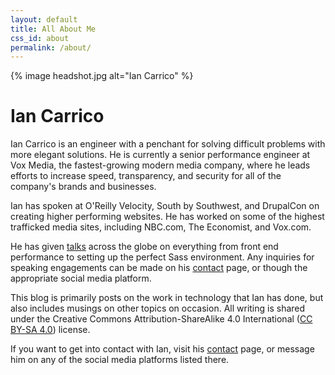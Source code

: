 ```yaml
---
layout: default
title: All About Me
css_id: about
permalink: /about/
---
```



{% image headshot.jpg alt="Ian Carrico" %}

# Ian Carrico

Ian Carrico is an engineer with a penchant for solving difficult problems with more elegant solutions. He is currently a senior performance engineer at Vox Media, the fastest-growing modern media company, where he leads efforts to increase speed, transparency, and security for all of the company's brands and businesses.

Ian has spoken at O'Reilly Velocity, South by Southwest, and DrupalCon on creating higher performing websites. He has worked on some of the highest trafficked media sites, including NBC.com, The Economist, and Vox.com.

He has given [talks](/talks/) across the globe on everything from front end performance to setting up the perfect Sass environment. Any inquiries for speaking engagements can be made on his [contact](/contact/) page, or though the appropriate social media platform.

This blog is primarily posts on the work in technology that Ian has done, but also includes musings on other topics on occasion. All writing is shared under the Creative Commons Attribution-ShareAlike 4.0 International ([CC BY-SA 4.0](https://creativecommons.org/licenses/by-sa/4.0/)) license.

If you want to get into contact with Ian, visit his [contact](/contact/) page, or message him on any of the social media platforms listed there.
